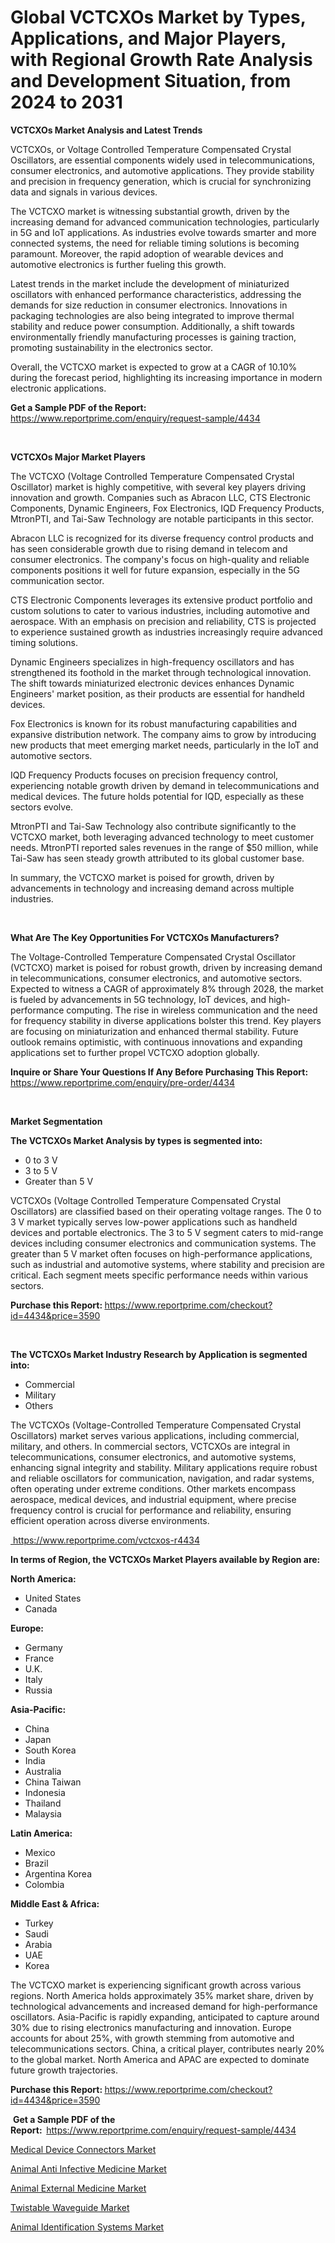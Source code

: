 <p><h1>Global VCTCXOs Market by Types, Applications, and Major Players, with Regional Growth Rate Analysis and Development Situation, from 2024 to 2031</h1></p><p><strong>VCTCXOs Market Analysis and Latest Trends</strong></p>
<p><p>VCTCXOs, or Voltage Controlled Temperature Compensated Crystal Oscillators, are essential components widely used in telecommunications, consumer electronics, and automotive applications. They provide stability and precision in frequency generation, which is crucial for synchronizing data and signals in various devices.</p><p>The VCTCXO market is witnessing substantial growth, driven by the increasing demand for advanced communication technologies, particularly in 5G and IoT applications. As industries evolve towards smarter and more connected systems, the need for reliable timing solutions is becoming paramount. Moreover, the rapid adoption of wearable devices and automotive electronics is further fueling this growth.</p><p>Latest trends in the market include the development of miniaturized oscillators with enhanced performance characteristics, addressing the demands for size reduction in consumer electronics. Innovations in packaging technologies are also being integrated to improve thermal stability and reduce power consumption. Additionally, a shift towards environmentally friendly manufacturing processes is gaining traction, promoting sustainability in the electronics sector. </p><p>Overall, the VCTCXO market is expected to grow at a CAGR of 10.10% during the forecast period, highlighting its increasing importance in modern electronic applications.</p></p>
<p><strong>Get a Sample PDF of the Report:&nbsp;</strong> <a href="https://www.reportprime.com/enquiry/request-sample/4434">https://www.reportprime.com/enquiry/request-sample/4434</a></p>
<p>&nbsp;</p>
<p><strong>VCTCXOs Major Market Players</strong></p>
<p><p>The VCTCXO (Voltage Controlled Temperature Compensated Crystal Oscillator) market is highly competitive, with several key players driving innovation and growth. Companies such as Abracon LLC, CTS Electronic Components, Dynamic Engineers, Fox Electronics, IQD Frequency Products, MtronPTI, and Tai-Saw Technology are notable participants in this sector.</p><p>Abracon LLC is recognized for its diverse frequency control products and has seen considerable growth due to rising demand in telecom and consumer electronics. The company's focus on high-quality and reliable components positions it well for future expansion, especially in the 5G communication sector.</p><p>CTS Electronic Components leverages its extensive product portfolio and custom solutions to cater to various industries, including automotive and aerospace. With an emphasis on precision and reliability, CTS is projected to experience sustained growth as industries increasingly require advanced timing solutions.</p><p>Dynamic Engineers specializes in high-frequency oscillators and has strengthened its foothold in the market through technological innovation. The shift towards miniaturized electronic devices enhances Dynamic Engineers' market position, as their products are essential for handheld devices.</p><p>Fox Electronics is known for its robust manufacturing capabilities and expansive distribution network. The company aims to grow by introducing new products that meet emerging market needs, particularly in the IoT and automotive sectors.</p><p>IQD Frequency Products focuses on precision frequency control, experiencing notable growth driven by demand in telecommunications and medical devices. The future holds potential for IQD, especially as these sectors evolve.</p><p>MtronPTI and Tai-Saw Technology also contribute significantly to the VCTCXO market, both leveraging advanced technology to meet customer needs. MtronPTI reported sales revenues in the range of $50 million, while Tai-Saw has seen steady growth attributed to its global customer base.</p><p>In summary, the VCTCXO market is poised for growth, driven by advancements in technology and increasing demand across multiple industries.</p></p>
<p>&nbsp;</p>
<p><strong>What Are The Key Opportunities For VCTCXOs Manufacturers?</strong></p>
<p><p>The Voltage-Controlled Temperature Compensated Crystal Oscillator (VCTCXO) market is poised for robust growth, driven by increasing demand in telecommunications, consumer electronics, and automotive sectors. Expected to witness a CAGR of approximately 8% through 2028, the market is fueled by advancements in 5G technology, IoT devices, and high-performance computing. The rise in wireless communication and the need for frequency stability in diverse applications bolster this trend. Key players are focusing on miniaturization and enhanced thermal stability. Future outlook remains optimistic, with continuous innovations and expanding applications set to further propel VCTCXO adoption globally.</p></p>
<p><strong>Inquire or Share Your Questions If Any Before Purchasing This Report:</strong> <a href="https://www.reportprime.com/enquiry/pre-order/4434">https://www.reportprime.com/enquiry/pre-order/4434</a></p>
<p>&nbsp;</p>
<p><strong>Market Segmentation</strong></p>
<p><strong>The VCTCXOs Market Analysis by types is segmented into:</strong></p>
<p><ul><li>0 to 3 V</li><li>3 to 5 V</li><li>Greater than 5 V</li></ul></p>
<p><p>VCTCXOs (Voltage Controlled Temperature Compensated Crystal Oscillators) are classified based on their operating voltage ranges. The 0 to 3 V market typically serves low-power applications such as handheld devices and portable electronics. The 3 to 5 V segment caters to mid-range devices including consumer electronics and communication systems. The greater than 5 V market often focuses on high-performance applications, such as industrial and automotive systems, where stability and precision are critical. Each segment meets specific performance needs within various sectors.</p></p>
<p><strong>Purchase this Report:&nbsp;</strong><a href="https://www.reportprime.com/checkout?id=4434&price=3590">https://www.reportprime.com/checkout?id=4434&price=3590</a></p>
<p>&nbsp;</p>
<p><strong>The VCTCXOs Market Industry Research by Application is segmented into:</strong></p>
<p><ul><li>Commercial</li><li>Military</li><li>Others</li></ul></p>
<p><p>The VCTCXOs (Voltage-Controlled Temperature Compensated Crystal Oscillators) market serves various applications, including commercial, military, and others. In commercial sectors, VCTCXOs are integral in telecommunications, consumer electronics, and automotive systems, enhancing signal integrity and stability. Military applications require robust and reliable oscillators for communication, navigation, and radar systems, often operating under extreme conditions. Other markets encompass aerospace, medical devices, and industrial equipment, where precise frequency control is crucial for performance and reliability, ensuring efficient operation across diverse environments.</p></p>
<p><a href="https://www.reportprime.com/vctcxos-r4434">&nbsp;https://www.reportprime.com/vctcxos-r4434</a></p>
<p><strong>In terms of Region, the VCTCXOs Market Players available by Region are:</strong></p>
<p>
    <p> <strong> North America: </strong>
        <ul>
            <li>United States</li>
            <li>Canada</li>
        </ul>
        </p> 
    <p> <strong> Europe: </strong>
        <ul>
            <li>Germany</li>
            <li>France</li>
            <li>U.K.</li>
            <li>Italy</li>
            <li>Russia</li>
        </ul>
        </p> 
    <p> <strong> Asia-Pacific: </strong>
        <ul>
            <li>China</li>
            <li>Japan</li>
            <li>South Korea</li>
            <li>India</li>
            <li>Australia</li>
            <li>China Taiwan</li>
            <li>Indonesia</li>
            <li>Thailand</li>
            <li>Malaysia</li>
        </ul>
        </p> 
    <p> <strong> Latin America: </strong>
        <ul>
            <li>Mexico</li>
            <li>Brazil</li>
            <li>Argentina Korea</li>
            <li>Colombia</li>
        </ul>
        </p> 
    <p> <strong> Middle East & Africa: </strong>
        <ul>
            <li>Turkey</li>
            <li>Saudi</li>
            <li>Arabia</li>
            <li>UAE</li>
            <li>Korea</li>
        </ul>
    </p>
    </p>
<p><p>The VCTCXO market is experiencing significant growth across various regions. North America holds approximately 35% market share, driven by technological advancements and increased demand for high-performance oscillators. Asia-Pacific is rapidly expanding, anticipated to capture around 30% due to rising electronics manufacturing and innovation. Europe accounts for about 25%, with growth stemming from automotive and telecommunications sectors. China, a critical player, contributes nearly 20% to the global market. North America and APAC are expected to dominate future growth trajectories.</p></p>
<p><strong>Purchase this Report: </strong><a href="https://www.reportprime.com/checkout?id=4434&price=3590">https://www.reportprime.com/checkout?id=4434&price=3590</a></p>
<p>&nbsp;<strong>Get a Sample PDF of the Report:&nbsp;&nbsp;</strong><a href="https://www.reportprime.com/enquiry/request-sample/4434">https://www.reportprime.com/enquiry/request-sample/4434</a></p>
<p><strong></strong></p>
<p><p><a href="https://www.linkedin.com/pulse/medical-device-connectors-market-insights-products-losle?trackingId=2N5RpEO3SJKUSVmh5AAMLg%3D%3D">Medical Device Connectors Market</a></p><p><a href="https://issuu.com/reportprime-2/docs/animal-anti-infective-medicine-mark_9f64adb3db2dc1">Animal Anti Infective Medicine Market</a></p><p><a href="https://issuu.com/reportprime-2/docs/animal-external-medicine-market-siz_111623be8be253">Animal External Medicine Market</a></p><p><a href="https://github.com/GroverBarry/Market-Research-Report-List-7/blob/main/twistable-waveguide-market.md">Twistable Waveguide Market</a></p><p><a href="https://www.linkedin.com/pulse/global-animal-identification-systems-market-trends-forecasts-yhbie?trackingId=x5poMChuQnu5JKlxDk6oTw%3D%3D">Animal Identification Systems Market</a></p></p>